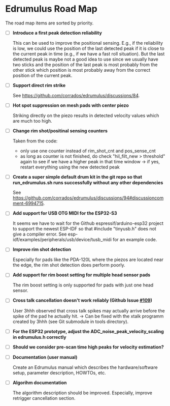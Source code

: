 # Edrumulus Road Map

The road map items are sorted by priority.

- [ ] **Introduce a first peak detection reliability**

  This can be used to improve the positional sensing. E.g., if the reliability is low, we could
  use the position of the last detected peak if it is close to the current peak in time (e.g., if
  we have a fast roll situation). But the last detected peak is maybe not a good idea to use since
  we usually have two sticks and the position of the last peak is most probably from the other
  stick which position is most probably away from the correct position of the current peak.

- [ ] **Support direct rim strike**

  See https://github.com/corrados/edrumulus/discussions/84.

- [ ] **Hot spot suppression on mesh pads with center piezo**

  Striking directly on the piezo results in detected velocity values which are much too high.

- [ ] **Change rim shot/positinal sensing counters**

  Taken from the code:
    - only use one counter instead of rim_shot_cnt and pos_sense_cnt
    - as long as counter is not finished, do check "hil_filt_new > threshold" again to see if we have a higher peak in that
      time window -> if yes, restart everything using the new detected peak

- [ ] **Create a super simple default drum kit in the git repo so that run_edrumulus.sh runs successfully without any other dependencies**

  See https://github.com/corrados/edrumulus/discussions/94#discussioncomment-6994715.

- [ ] **Add support for USB OTG MIDI for the ESP32-S3**

  It seems we have to wait for the Github espressif/arduino-esp32 project to support the newest ESP-IDF
  so that #include "tinyusb.h" does not give a compiler error. See esp-idf/examples/peripherals/usb/device/tusb_midi
  for an example code.

- [ ] **Improve rim shot detection**

  Especially for pads like the PDA-120L where the piezos are located near the edge, the rim shot detection does perform poorly.

- [ ] **Add support for rim boost setting for multiple head sensor pads**

  The rim boost setting is only supported for pads with just one head sensor.

- [ ] **Cross talk cancellation doesn't work reliably (Github Issue [#109](https://github.com/corrados/edrumulus/issues/109))**

  User 3hhh observed that cross talk spikes may actually arrive before the spike of the pad he actually hit.
  -> Can be fixed with the xtalk programm created by 3hhh (see Git submodule in tools directory).

- [ ] **For the ESP32 prototype, adjust the ADC_noise_peak_velocity_scaling in edrumulus.h correctly**

- [ ] **Should we consider pre-scan time high peaks for velocity estimation?**

- [ ] **Documentation (user manual)**

  Create an Edrumulus manual which describes the hardware/software setup, parameter description, HOWTOs, etc.

- [ ] **Algorihm documentation**

  The algorithm description should be improved. Especially, improve retrigger cancellation section.

